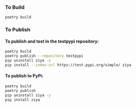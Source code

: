 ### To Build 

```bash
poetry build
```
### To Publish
#### To publish and test in the testpypi repository:
```bash
poetry build
poetry publish --repository testpypi
pip uninstall ziya -y
pip install --index-url https://test.pypi.org/simple/ ziya
```
#### To publish to PyPi:
```bash
poetry build
poetry publish
pip uninstall ziya -y
pip install ziya
```
